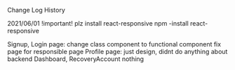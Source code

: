 Change Log History

2021/06/01
!important!
plz install react-responsive
npm -install react-responsive

Signup, Login page:
  change class component to functional component
  fix page for responsible page
Profile page:
  just design, didnt do anything about backend
Dashboard, RecoveryAccount
  nothing
